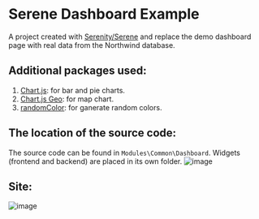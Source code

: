 # Serene Dashboard Example

A project created with [Serenity/Serene](https://marketplace.visualstudio.com/items?itemName=VolkanCeylan.SereneSerenityApplicationTemplate) and replace the demo dashboard page with real data from the Northwind database.

## Additional packages used:
1. [Chart.js](https://www.chartjs.org/): for bar and pie charts.
2. [Chart.js Geo](https://github.com/sgratzl/chartjs-chart-geo): for map chart.
3. [randomColor](https://randomcolor.lllllllllllllllll.com/): for ganerate random colors.

## The location of the source code:
The source code can be found in `Modules\Common\Dashboard`.
Widgets (frontend and backend) are placed in its own folder.
![image](https://user-images.githubusercontent.com/340794/209067665-6dfdb4da-54e6-46fb-88ae-f241aca726e8.png)

## Site:
![image](https://user-images.githubusercontent.com/340794/209066708-a6967557-1237-4e25-ac41-aed403999eb5.png)
